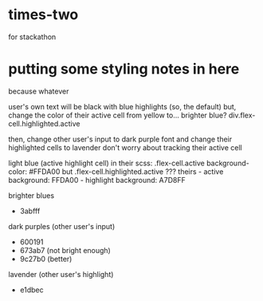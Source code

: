 # times-two
for stackathon

# putting some styling notes in here
because whatever

user's own text will be black with blue highlights (so, the default)
but, change the color of their active cell from yellow to... brighter blue?
	div.flex-cell.highlighted.active

then, change other user's input to dark purple font
and change their highlighted cells to lavender
don't worry about tracking their active cell


light blue (active highlight cell)
in their scss: .flex-cell.active background-color: #FFDA00
but .flex-cell.highlighted.active ???
    theirs - active background: FFDA00
    	   - highlight background: A7D8FF

brighter blues
- 3abfff

dark purples (other user's input)
- 600191
- 673ab7 (not bright enough)
- 9c27b0 (better)

lavender (other user's highlight)
- e1dbec

